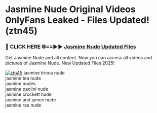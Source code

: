 # Jasmine Nude Original Videos 0nlyFans Leaked - Files Updated! (ztn45)

<h3>🔴 CLICK HERE 🌐==►► <a href="https://tinyurl.com/4mcuefdz" rel="nofollow">Jasmine Nude Updated Files</a></h3>

Get Jasmine Nude and all content. Now you can access all videos and pictures of Jasmine Nude. New Updated Files 2025!

[![ztn45](https://i.imgur.com/StAQSOY.gif)](https://tinyurl.com/4mcuefdz)
jasmine trinca nude<br>
jasmine tea nude<br>
jasmine nudes<br>
jasmine paolini nude<br>
jasmine crockett nude<br>
jasmine and james nude<br>
jasmine rae nude